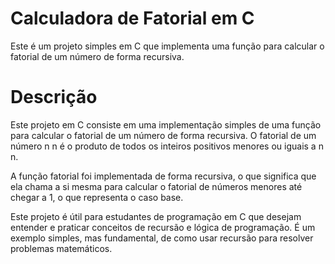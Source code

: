 # Calculadora de Fatorial em C
Este é um projeto simples em C que implementa uma função para calcular o fatorial de um número de forma recursiva.

# Descrição
Este projeto em C consiste em uma implementação simples de uma função para calcular o fatorial de um número de forma recursiva. O fatorial de um número 
n
n é o produto de todos os inteiros positivos menores ou iguais a 
n
n.

A função fatorial foi implementada de forma recursiva, o que significa que ela chama a si mesma para calcular o fatorial de números menores até chegar a 1, o que representa o caso base.

Este projeto é útil para estudantes de programação em C que desejam entender e praticar conceitos de recursão e lógica de programação. É um exemplo simples, mas fundamental, de como usar recursão para resolver problemas matemáticos.


